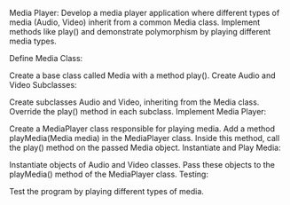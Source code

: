 Media Player: Develop a media player application where different types of media (Audio, Video) inherit from a common Media class. Implement methods like play() and demonstrate polymorphism by playing different media types.

Define Media Class:

Create a base class called Media with a method play().
Create Audio and Video Subclasses:

Create subclasses Audio and Video, inheriting from the Media class. Override the play() method in each subclass.
Implement Media Player:

Create a MediaPlayer class responsible for playing media.
Add a method playMedia(Media media) in the MediaPlayer class. Inside this method, call the play() method on the passed Media object.
Instantiate and Play Media:

Instantiate objects of Audio and Video classes.
Pass these objects to the playMedia() method of the MediaPlayer class.
Testing:

Test the program by playing different types of media.